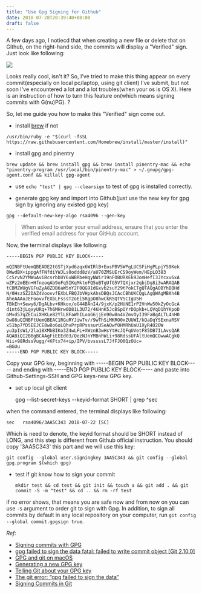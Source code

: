 ```yaml
---
title: "Use Gpg Signing for Github"
date: 2018-07-28T20:39:40+08:00
draft: false
---
```


A few days ago, I notiecd that when creating a new file or delete that on Github,  on the right-hand side, the commits will display a "Verified" sign. Just look like following:

![](https://blog-d0zingcat.oss-cn-hangzhou.aliyuncs.com/gpg-sign.png) 

Looks really cool, isn't it? So, I've tried to make this thing appear on every commit(especially on local pc/laptop, using git client) I've submit, but not soon I've encountered a lot and a lot troubles(when your os is OS X). Here is an instruction of how to turn this feature on(which means signing commits with G(nu)PG). 
?

<!--more-->

So, let me guide you how to make this "Verified" sign come out.

- install [brew](https://brew.sh/) if not

`/usr/bin/ruby -e "$(curl -fsSL https://raw.githubusercontent.com/Homebrew/install/master/install)"`

- install gpg and pinentry

`brew update && brew install gpg && brew install pinentry-mac && echo "pinentry-program /usr/local/bin/pinentry-mac" > ~/.gnupg/gpg-agent.conf && killall gpg-agent`

- use `echo "test" | gpg --clearsign` to test of gpg is installed correctly.


- generate gpg key and import into Github(just use the new key for gpg sign by ignoring any existed gpg key)

`gpg --default-new-key-algo rsa4096 --gen-key`

> When asked to enter your email address, ensure that you enter the verified email address for your GitHub account.

Now, the terminal displays like following:
```
-----BEGIN PGP PUBLIC KEY BLOCK-----

mQINBFtUemQBEADE2tGSTjXyd6zqx6WIRlB+EosPBV5WPgLUCSFiHgPLpjY59Kek
0WwdBX+ippgAfFNfdiYWJLs0oddd8zV/aU70ZMSUErCS9oyWem/HEpLO383
CcSrvN2YMWuAviBcsrbbUY6uWBRbeHqyNWir19nFOBURXEk9JomHefI3JYcxv6xA
wZPz2mEEn+HfneoqAb9oFq5IKqMkteFQ5uBTgUfG5V7QXjxr2qbjDg8i3wARAQAB
tCBMZWUgVGFuZyA8ZDB6aW5nY2F0QG91dGxvb2suY29tPokCTgQTAQgAOBYhBBHd
N/0HszSZ2DAZ4VoovvfEXbLFBQJbVHpkAhsDBQsJCAcCBhUKCQgLAgQWAgMBAh4B
AheAAAoJEFoovvfEXbLFsssT2oEi5RgpO8hwCkRSQTVSCIgUSH
TBkEh+Sewy6/DgALbv+KHkox/oG44BAnI4/9jxK/p2HUNE1rP2VnWw50kZyOcGcA
d1nt63jLqxyURq+7h6MHrw0D81L3U72/4KHnK5JcBSpOYrDOpkb+LQVqD1hYKpoD
oMvd57qZECuiXHKLe82YlL8FaWhILoaG6jjEn90w8n4VZmvOyI39FaBgALTL4nH0
DwO8uQINBFtUemQBEAC1RGuRYJiwTv//9wThSiMKRO0xZUUWI/kQaDqYSExnaRSV
x51bp7fD5EEJCE8w8o6oLQhvPrpRPsssurUSeAOwfOHMRhUaU1XyR4O2OW
yu3pIsW1/2la18XMbBIKo3Z4wLFL+XWznB3wHsYtHcJQFqUVetF85DB7ILAvsQAR
AQABiQI2BBgBCAAgFiEEEd03/QezNJnYMBnhWii+98RdssUFAltUemQCGwwACgkQ
Wii+98RdssVugg/+KFtx74+ip/IPV/bvssssL7JfFJO0QzOUc=
=BGUu
-----END PGP PUBLIC KEY BLOCK-----
```

Copy your GPG key, beginning with -----BEGIN PGP PUBLIC KEY BLOCK----- and ending with -----END PGP PUBLIC KEY BLOCK----- and paste into Github-Settings-SSH and GPG keys-new GPG key.

- set up local git client 


    gpg --list-secret-keys --keyid-format SHORT | grep ^sec

when the command entered, the terminal displays like following:

    sec   rsa4096/3AA5C343 2018-07-22 [SC]

Which is need to denote, the keyid format should be SHORT instead of LONG, and this step is different from Github official instruction. You should copy '3AA5C343' this part and we will use this key:

`git config --global user.signingkey 3AA5C343 && git config --global gpg.program $(which gpg)`


- test if git know how to sign your commit

    `mkdir test && cd test && git init && touch a && git add . && git commit -S -m "test" && cd .. && rm -rf test`

if no error shows, that means you are safe now and from now on you can use `-S` argument to order git to sign with Gpg. In addition, to sign all commits by default in any local repository on your computer, run `git config --global commit.gpgsign true`.

*Ref:* 

- [Signing commits with GPG](https://help.github.com/articles/signing-commits-with-gpg/)
- [gpg failed to sign the data fatal: failed to write commit object [Git 2.10.0]](https://stackoverflow.com/questions/39494631/gpg-failed-to-sign-the-data-fatal-failed-to-write-commit-object-git-2-10-0/39626266)
- [GPG and git on macOS](https://gist.github.com/danieleggert/b029d44d4a54b328c0bac65d46ba4c65)
- [Generating a new GPG key](https://help.github.com/articles/generating-a-new-gpg-key/)
- [Telling Git about your GPG key](https://help.github.com/articles/telling-git-about-your-gpg-key/)
- [The git error: “gpg failed to sign the data”](https://ducfilan.wordpress.com/2017/03/10/the-git-error-gpg-failed-to-sign-the-data/comment-page-1/)
- [Signing Commits in Git](https://nathanielhoag.com/blog/2016/09/05/signing-commits-in-git/)


